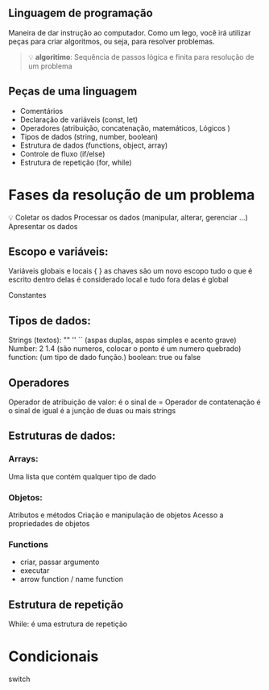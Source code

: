    ## Linguagem de programação

   Maneira de dar instrução ao computador.
   Como um lego, você irá utilizar peças para criar algoritmos, ou seja, para resolver problemas.

   >  💡 **algoritimo**: Sequência de passos lógica e finita para resolução de um problema

  ## Peças de uma linguagem

   - Comentários
   - Declaração de variáveis (const, let)
   - Operadores (atribuição, concatenação, matemáticos, Lógicos )
   - Tipos de dados (string, number, boolean)
   - Estrutura de dados (functions, object, array)
   - Controle de fluxo (if/else)
   - Estrutura de repetição (for, while)

   # Fases da resolução de um problema
   💡 
   Coletar os dados
   Processar os dados (manipular, alterar, gerenciar ...)
   Apresentar os dados 

   ## Escopo e variáveis:
   
   Variáveis globais e locais { } as chaves são um novo escopo tudo o que é escrito 
   dentro delas é considerado local e tudo fora delas é global

   Constantes

   ## Tipos de dados:

   Strings (textos): "" '' `` (aspas duplas, aspas simples e acento grave)
   Number: 2 1.4 (são numeros, colocar o ponto é um numero quebrado)
   function: (um tipo de dado função.)
   boolean: true ou false

   ## Operadores

   Operador de atribuição de valor: é o sinal de = 
   Operador de contatenação é o sinal de igual é a junção de duas ou mais strings 
   
   ## Estruturas de dados:

   ### Arrays: 

   Uma lista que contém qualquer tipo de dado

   ### Objetos:
   
   Atributos e métodos
   Criação e manipulação de objetos
   Acesso a propriedades de objetos 

   ### Functions
   - criar, passar argumento
   - executar 
   - arrow function / name function

   ## Estrutura de repetição

   While: é uma estrutura de repetição

   # Condicionais 
   
   switch


